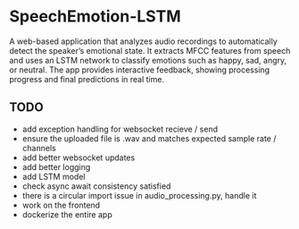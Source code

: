# SpeechEmotion-LSTM
A web-based application that analyzes audio recordings to automatically detect the speaker’s emotional state. It extracts MFCC features from speech and uses an LSTM network to classify emotions such as happy, sad, angry, or neutral. The app provides interactive feedback, showing processing progress and final predictions in real time.


## TODO
- add exception handling for websocket recieve / send
- ensure the uploaded file is .wav and matches expected sample rate / channels
- add better websocket updates
- add better logging
- add LSTM model
- check async await consistency satisfied
- there is a circular import issue in audio_processing.py, handle it
- work on the frontend
- dockerize the entire app